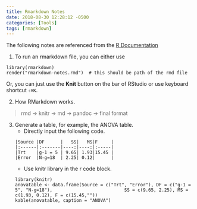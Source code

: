 ```yaml
---
title: Rmarkdown Notes
date: 2018-08-30 12:28:12 -0500
categories: [Tools]
tags: [rmarkdown]
---
```


The following notes are referenced from the [R Documentation](https://rmarkdown.rstudio.com/lesson-1.html)

1. To run an rmarkdown file, you can either use 
```{r}
library(rmarkdown)
render("rmarkdown-notes.rmd")  # this should be path of the rmd file
```
Or, you can just use the **Knit** button on the bar of RStudio or use keyboard shortcut `⇧⌘K`.

2. How RMarkdown works. 

> rmd -> knitr -> md -> pandoc -> final format

3. Generate a table, for example, the ANOVA table.
    - Directly input the following code.
    ```{rmarkdown}
    |Source |DF      |   SS|   MS|F     |
    |:------|:-------|----:|----:|:-----|
    |Trt    |g-1 = 5 | 9.65| 1.93|15.45 |
    |Error  |N-g=18  | 2.25| 0.12|      |
    ```
    - Use knitr library in the r code block.
    ```{r}
    library(knitr)
    anovatable <- data.frame(Source = c("Trt", "Error"), DF = c("g-1 = 5", "N-g=18"),                           SS = c(9.65, 2.25), MS = c(1.93, 0.12), F = c(15.45,""))
    kable(anovatable, caption = "ANOVA")
    ```
